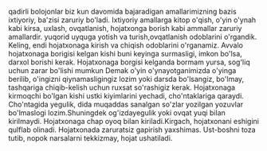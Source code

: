 qadirli bolojonlar biz kun davomida bajaradigan amallarimizning bazis ixtiyoriy, ba'zisi zaruriy bo'ladi. Ixtiyoriy amallarga kitop o'qish, o'yin o'ynah kabi kirsa, uxlash, ovqatlanish, hojatxonga borish kabi ammallar zaruriy amallardir. yuqorid uyquga yotish va turish,ovqatlanish odoblarini o'rgandik. Keling, endi hojatxonaga kirish va chiqish odoblarini o'rganamiz. 
Avvalo hojatxonaga borigisi kelgan kishi buni keyinga surmasligi, imkon bo'lsa, darxol borishi kerak. Hojatxonaga borgisi kelganda bormam yursa, sog'liq uchun zarar bo'lishi mumkun Demak o'yin o'ynayotganimizda o'yinga berilib, o'ingizni qiynamasligingiz lozim yoki darsda bo'lsangiz, bo'lmay, tashqariga chiqib-kelish uchun ruxsat so'rashigiz kerak.
Hojatxonaga kirmoqchi bo'lgan kishi ustki kiyimlarini yechadi, cho'ntaklariga qaraydi. Cho'ntagida yegulik, dida muqaddas sanalgan so'zlar yozilgan yozuvlar bo'lmaslogi lozim.Shuningdek og'izdayegulik yoki ovqat yuqi bilan kirilmaydi. 
Hojatxonaga chap oyoq bilan kiriladi.Kirgach, hojatxonani eshigini qulflab olinadi.
Hojatxonada zaruratsiz gapirish yaxshimas. Ust-boshni toza tutib, nopok narsalarni tekkizmay, hojat ushatiladi. 